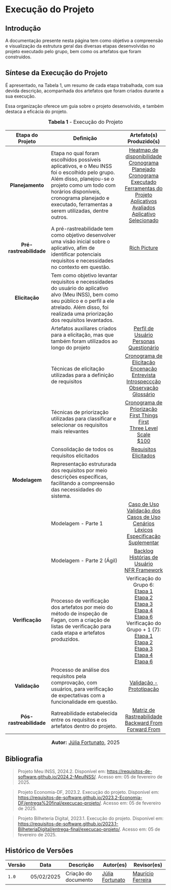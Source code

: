 # Execução do Projeto

## Introdução

A documentação presente nesta página tem como objetivo a compreensão e visualização da estrutura geral das diversas etapas desenvolvidas no projeto executado pelo grupo, bem como os artefatos que foram construídos.

## Síntese da Execução do Projeto

É apresentado, na Tabela 1, um resumo de cada etapa trabalhada, com sua devida descrição, acompanhada dos artefatos que foram criados durante a sua execução. 

Essa organização oferece um guia sobre o projeto desenvolvido, e também destaca a eficácia do projeto.

<font size="3"><p style="text-align: center"><b>Tabela 1</b> - Execução do Projeto</p></font>

| Etapa do Projeto | Definição | Artefato(s) Produzido(s) |
| :---------------: | ---------- | :--------: |
| **Planejamento** | Etapa no qual foram escolhidos possíveis aplicativos, e o Meu INSS foi o escolhido pelo grupo. Além disso, planejou-se o projeto como um todo com horários disponíveis, cronograma planejado e executado, ferramentas a serem utilizadas, dentre outros. | [Heatmap de disponibilidade](https://requisitos-de-software.github.io/2024.2-MeuINSS/planejamento_do_projeto/heatmap-disponibilidade/) <br> [Cronograma Planejado](https://requisitos-de-software.github.io/2024.2-MeuINSS/planejamento_do_projeto/cronograma_planejado/) <br> [Cronograma Executado](https://requisitos-de-software.github.io/2024.2-MeuINSS/planejamento_do_projeto/cronograma_executado/) <br> [Ferramentas do Projeto](https://requisitos-de-software.github.io/2024.2-MeuINSS/planejamento_do_projeto/ferramentas/) <br> [Aplicativos Avaliados](https://requisitos-de-software.github.io/2024.2-MeuINSS/planejamento_do_projeto/lista-apps-avaliados/) <br> [Aplicativo Selecionado](https://requisitos-de-software.github.io/2024.2-MeuINSS/planejamento_do_projeto/app-selecionado/)  |
| **Pré-rastreabilidade** | A pré-rastreabilidade tem como objetivo desenvolver uma visão inicial sobre o aplicativo, afim de identificar potenciais requisitos e necessidades no contexto em questão. | [Rich Picture](https://requisitos-de-software.github.io/2024.2-MeuINSS/planejamento_do_projeto/rich-picture/) |
| **Elicitação** |Tem como objetivo levantar requisitos e necessidades do usuário do aplicativo alvo (Meu INSS), bem como seu público e o perfil a ele atrelado. Além disso, foi realizada uma priorização dos requisitos levantados. |  |
|            | Artefatos auxiliares criados para a elicitação, mas que também foram utilizados ao longo do projeto | [Perfil de Usuário](https://requisitos-de-software.github.io/2024.2-MeuINSS/elicitacao/Perfil_Do_Usuario/) <br> [Personas](https://requisitos-de-software.github.io/2024.2-MeuINSS/elicitacao/personas/) <br> [Questionário](https://requisitos-de-software.github.io/2024.2-MeuINSS/elicitacao/Questionario/) |
|            | Técnicas de elicitação utilizadas para a definição de requisitos | [Cronograma de Elicitação](https://requisitos-de-software.github.io/2024.2-MeuINSS/elicitacao/cronogramaelicitacao/) <br> [Encenação](https://requisitos-de-software.github.io/2024.2-MeuINSS/elicitacao/encenacao/) <br> [Entrevista](https://requisitos-de-software.github.io/2024.2-MeuINSS/elicitacao/entrevista/) <br> [Introspeccção](https://requisitos-de-software.github.io/2024.2-MeuINSS/elicitacao/introspeccao/) <br> [Observação](https://requisitos-de-software.github.io/2024.2-MeuINSS/elicitacao/observacao/) <br> [Glossário](https://requisitos-de-software.github.io/2024.2-MeuINSS/elicitacao/glossario/) |
|            | Técnicas de priorização utilizadas para classificar e selecionar os requisitos mais relevantes | [Cronograma de Priorização](https://requisitos-de-software.github.io/2024.2-MeuINSS/elicitacao/cronogramapriorizacao/) <br> [First Things First](https://requisitos-de-software.github.io/2024.2-MeuINSS/elicitacao/first_things_first/) <br> [Three Level Scale](https://requisitos-de-software.github.io/2024.2-MeuINSS/elicitacao/three_level_scale/) <br> [$100](https://requisitos-de-software.github.io/2024.2-MeuINSS/elicitacao/100dol/)|
|            | Consolidação de todos os requisitos elicitados | [Requisitos Elicitados](https://requisitos-de-software.github.io/2024.2-MeuINSS/elicitacao/requisitos_elicitados/) |
| **Modelagem** |  Representação estruturada dos requisitos por meio descrições específicas, facilitando a compreensão das necessidades do sistema. |  |
|               | Modelagem - Parte 1 | [Caso de Uso](https://requisitos-de-software.github.io/2024.2-MeuINSS/modelagem_parte1/casosdeuso/) <br> [Validação dos Casos de Uso](https://requisitos-de-software.github.io/2024.2-MeuINSS/modelagem_parte1/validacaoCasodeUso/) <br> [Cenários](https://requisitos-de-software.github.io/2024.2-MeuINSS/modelagem_parte1/cenarios/) <br> [Léxicos](https://requisitos-de-software.github.io/2024.2-MeuINSS/modelagem_parte1/lexicos/) <br> [Especificação Suplementar](https://requisitos-de-software.github.io/2024.2-MeuINSS/modelagem_parte1/especificacaosuplementar/)|
|               | Modelagem - Parte 2 (Ágil) | [Backlog](https://requisitos-de-software.github.io/2024.2-MeuINSS/modelagem_parte2/backlog/) <br> [Histórias de Usuário](https://requisitos-de-software.github.io/2024.2-MeuINSS/modelagem_parte2/historias/) <br> [NFR Framework](https://requisitos-de-software.github.io/2024.2-MeuINSS/modelagem_parte2/nfr/) |
| **Verificação** | Processo de verificação dos artefatos por meio do método de inspeção de Fagan, com a criação de listas de verificação para cada etapa e artefatos produzidos. | Verificação do Grupo 6: <br> [Etapa 1](https://requisitos-de-software.github.io/2024.2-MeuINSS/verificacao/Grupo6/Entrega%201/Planejamento%20da%20Verifica%C3%A7%C3%A3o/) <br> [Etapa 2](https://requisitos-de-software.github.io/2024.2-MeuINSS/verificacao/Grupo6/Entrega%202/planejamento/) <br> [Etapa 3](https://requisitos-de-software.github.io/2024.2-MeuINSS/verificacao/Grupo6/entrega3/planejamento/) <br> [Etapa 4](https://requisitos-de-software.github.io/2024.2-MeuINSS/verificacao/Grupo6/entrega4/planejamento/) <br> [Etapa 6](https://requisitos-de-software.github.io/2024.2-MeuINSS/verificacao/Grupo6/entrega6/planejamento/)<br> Verificação do Grupo + 1 (7): <br> [Etapa 1](https://requisitos-de-software.github.io/2024.2-MeuINSS/verificacao/Grupo7/Entrega%201/Planejamento%20da%20Verifica%C3%A7%C3%A3o/) <br> [Etapa 2](https://requisitos-de-software.github.io/2024.2-MeuINSS/verificacao/Grupo7/Entrega%202/planejamento/) <br> [Etapa 3](https://requisitos-de-software.github.io/2024.2-MeuINSS/verificacao/Grupo7/entrega3/planejamento/) <br> [Etapa 4](https://requisitos-de-software.github.io/2024.2-MeuINSS/verificacao/Grupo7/entrega4/planejamento/) <br> [Etapa 6](https://requisitos-de-software.github.io/2024.2-MeuINSS/verificacao/Grupo7/entrega6/planejamento/) |
| **Validação** | Processo de análise dos requisitos pela comprovação, com usuários, para verificação de expectativas com a funcionalidade em questão. | [Validação - Prototipação](https://requisitos-de-software.github.io/2024.2-MeuINSS/validacao/validacao1/RF11/) |
| **Pós-rastreabilidade** | Ratreabilidade estabelecida entre os requisitos e os artefatos dentro do projeto. | [Matriz de Rastreabilidade](https://requisitos-de-software.github.io/2024.2-MeuINSS/rastreabilidade/matriz/) <br> [Backward From](https://requisitos-de-software.github.io/2024.2-MeuINSS/rastreabilidade/backward-from/)<br> [Forward From](https://requisitos-de-software.github.io/2024.2-MeuINSS/rastreabilidade/foward/) |

<font size="3"><p style="text-align: center"><b>Autor:</b> <a href="https://github.com/julia-fortunato">Júlia Fortunato</a>, 2025</p></font>

## Bibliografia 

> Projeto Meu INSS, 2024.2. Disponível em: <https://requisitos-de-software.github.io/2024.2-MeuINSS/>. Acesso em: 05 de fevereiro de 2025.

> Projeto Economia-DF, 2023.2. Execução do projeto. Disponível em: <https://requisitos-de-software.github.io/2023.2-Economia-DF/entrega%20final/execucao-projeto/>. Acesso em: 05 de fevereiro de 2025.

> Projeto Bilheteria Digital, 2023.1. Execução do projeto. Disponível em: <https://requisitos-de-software.github.io/2023.1-BilheteriaDigital/entrega-final/execucao-projeto/>. Acesso em: 05 de fevereiro de 2025.

## Histórico de Versões

| Versão | Data       | Descrição                | Autor(es)            | Revisor(es)       |
| ------ | ---------- | ------------------------- | ----------------- | ------------ |
| `1.0`  | 05/02/2025 | Criação do documento | [Júlia Fortunato](https://github.com/julia-fortunato) | [Maurício Ferreira](https://github.com/mauricio-araujoo)   |